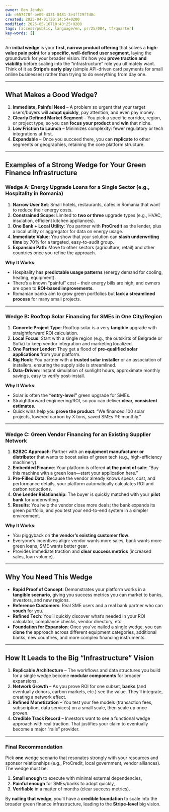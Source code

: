 ```yaml
---
owner: Ben Jendyk
id: e557478f-be09-4331-8481-3e4ff29f7d0c
created: 2025-04-01T20:14:54+0200
modified: 2025-05-16T18:43:25+0200
tags: [access/public, language/en, pr/25/084, tf/quarter]
key-words: []
---
```


An **initial wedge** is your **first, narrow product offering** that solves a **high-value pain point** for a **specific, well-defined user segment**, laying the groundwork for your broader vision. It’s how you **prove traction and viability** before scaling into the “infrastructure” role you ultimately want. Think of it as **Stripe’s early play** (simple API-driven card payments for small online businesses) rather than trying to do everything from day one.

---

## **What Makes a Good Wedge?**
1. **Immediate, Painful Need** – A problem so urgent that your target users/buyers will **adopt quickly**, pay attention, and even pay money.  
2. **Clearly Defined Market Segment** – You pick a specific corridor, region, or project type, so you can **focus your product** and **win** that niche.  
3. **Low Friction to Launch** – Minimizes complexity: fewer regulatory or tech integrations at first.  
4. **Expandable** – Once you succeed there, you can **replicate** to other segments or geographies, retaining the core platform structure.

---

## **Examples of a Strong Wedge for Your Green Finance Infrastructure**

### **Wedge A: Energy Upgrade Loans for a Single Sector (e.g., Hospitality in Romania)**  
1. **Narrow User Set**: Small hotels, restaurants, cafés in Romania that want to reduce their energy costs.  
2. **Constrained Scope**: Limited to **two or three** upgrade types (e.g., HVAC, insulation, efficient kitchen appliances).  
3. **One Bank + Local Utility**: You partner with **ProCredit** as the lender, plus a local utility or aggregator for data on energy usage.  
4. **Immediate Value**: You show that your solution can **slash underwriting time** by 70% for a targeted, easy-to-audit group.  
5. **Expansion Path**: Move to other sectors (agriculture, retail) and other countries once you refine the approach.

**Why It Works**:  
- Hospitality has **predictable usage patterns** (energy demand for cooling, heating, equipment).  
- There’s a known “painful” cost – their energy bills are high, and owners are open to **ROI-based improvements**.  
- Romanian banks aim to grow green portfolios but **lack a streamlined process** for many small projects.  

---

### **Wedge B: Rooftop Solar Financing for SMEs in One City/Region**  
1. **Concrete Project Type**: Rooftop solar is a very **tangible** upgrade with straightforward ROI calculation.  
2. **Local Focus**: Start with a single region (e.g., the outskirts of Belgrade or Sofia) to keep vendor integration and marketing localized.  
3. **One Partner Lender**: They get a flood of **pre-qualified solar applications** from your platform.  
4. **Big Hook**: You partner with a **trusted solar installer** or an association of installers, ensuring the supply side is streamlined.  
5. **Data-Driven**: Instant simulation of sunlight hours, approximate monthly savings, easy to verify post-install.

**Why It Works**:  
- Solar is often the **“entry-level”** green upgrade for SMEs.  
- Straightforward engineering/ROI, so you can deliver **clear, consistent estimates**.  
- Quick wins help you **prove the product**: “We financed 100 solar projects, lowered carbon by X tons, saved SMEs Y€ monthly.”

---

### **Wedge C: Green Vendor Financing for an Existing Supplier Network**  
1. **B2B2C Approach**: Partner with an **equipment manufacturer or distributor** that wants to boost sales of green tech (e.g., high-efficiency machinery).  
2. **Embedded Finance**: Your platform is offered **at the point of sale**: “Buy this machine with a green loan—start your application here.”  
3. **Pre-Filled Data**: Because the vendor already knows specs, cost, and performance details, your platform automatically calculates ROI and carbon reductions.  
4. **One Lender Relationship**: The buyer is quickly matched with your **pilot bank** for underwriting.  
5. **Results**: You help the vendor close more deals; the bank expands its green portfolio, and you test your end-to-end system in a simpler environment.

**Why It Works**:  
- You piggyback on **the vendor’s existing customer flow**.  
- Everyone’s incentives align: vendor wants more sales, bank wants more green loans, SME wants better gear.  
- Provides immediate traction and **clear success metrics** (increased sales, loan volume).

---

## **Why You Need This Wedge**
- **Rapid Proof of Concept**: Demonstrates your platform works in a **tangible scenario**, giving you success metrics you can market to banks, investors, and new regions.  
- **Reference Customers**: Real SME users and a real bank partner who can **vouch** for you.  
- **Refined Tech**: You’ll quickly discover what’s needed in your ROI calculator, compliance checks, vendor directory, etc.  
- **Foundation for Expansion**: Once you’ve nailed a single wedge, you can **clone** the approach across different equipment categories, additional banks, new countries, and more complex financing instruments.

---

## **How It Leads to the Big “Infrastructure” Vision**
1. **Replicable Architecture** – The workflows and data structures you build for a single wedge become **modular components** for broader expansions.  
2. **Network Growth** – As you prove ROI for one subset, **banks** (and eventually donors, carbon markets, etc.) see the value. They’ll integrate, creating a network effect.  
3. **Refined Monetization** – You test your fee models (transaction fees, subscription, data services) on a small scale, then scale up once proven.  
4. **Credible Track Record** – Investors want to see a functional wedge approach with real traction. That justifies your claim to eventually become a major “rails” provider.

---

### **Final Recommendation**  
Pick **one** wedge scenario that resonates strongly with your resources and sponsor relationships (e.g., ProCredit, local government, vendor alliances). The wedge must be:

1. **Small enough** to execute with minimal external dependencies,  
2. **Painful enough** for SMEs/banks to adopt quickly,  
3. **Verifiable** in a matter of months (clear success metrics).

By **nailing that wedge**, you’ll have a **credible foundation** to scale into the broader green finance infrastructure, leading to the **Stripe-level** big vision.